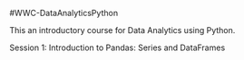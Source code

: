 #WWC-DataAnalyticsPython

This an introductory course for Data Analytics using Python.

Session 1: Introduction to Pandas: Series and DataFrames
